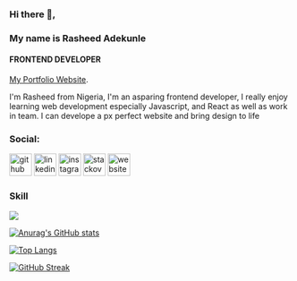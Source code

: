 ### Hi there 👋, 
### My name is Rasheed Adekunle
#### FRONTEND DEVELOPER

[My Portfolio Website](https://my-portofiio.vercel.app/).

I'm Rasheed from Nigeria, I'm an asparing frontend developer, I really enjoy learning web development especially Javascript, and React as well as work in team. I can develope a px perfect website and bring design to life

### Social:
[<img src='https://cdn.jsdelivr.net/npm/simple-icons@3.0.1/icons/github.svg' alt='github' height='40'>](https://github.com/demandtech)  [<img src='https://cdn.jsdelivr.net/npm/simple-icons@3.0.1/icons/linkedin.svg' alt='linkedin' height='40'>](https://www.linkedin.com/in/https://www.linkedin.com/in/rasheed-adekunle-18540a22b//)  [<img src='https://cdn.jsdelivr.net/npm/simple-icons@3.0.1/icons/instagram.svg' alt='instagram' height='40'>](https://www.instagram.com/demandtech/)  [<img src='https://cdn.jsdelivr.net/npm/simple-icons@3.0.1/icons/stackoverflow.svg' alt='stackoverflow' height='40'>](https://stackoverflow.com/users/Demand_Dev)  [<img src='https://cdn.jsdelivr.net/npm/simple-icons@3.0.1/icons/icloud.svg' alt='website' height='40'>](https://demandtech.github.io/portfolio/)  

### Skill

<p align="left">
  <a href="https://skillicons.dev">
    <img src="https://skillicons.dev/icons?i=javascript,typescript,php,sql,react,nextjs,html,css,sass,tailwind,bootstrap,git,figma&perline=5&theme=light" />
  </a>
</p>

[![Anurag's GitHub stats](https://github-readme-stats.vercel.app/api?username=demandtech&show_icons=true)](https://github.com/anuraghazra/github-readme-stats)


[![Top Langs](https://github-readme-stats.vercel.app/api/top-langs/?username=demandtech&layout=compact)](https://github.com/anuraghazra/github-readme-stats)


[![GitHub Streak](https://streak-stats.demolab.com?user=Demandtech&theme=light&hide_border=true)](https://git.io/streak-stats)




